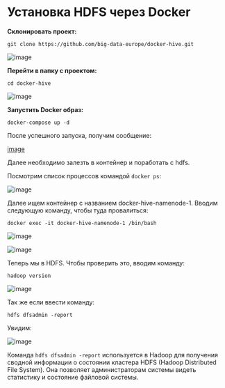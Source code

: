 # Установка HDFS через Docker

**Склонировать проект:**

`git clone https://github.com/big-data-europe/docker-hive.git`

![image](https://github.com/user-attachments/assets/68d67b3e-174d-4693-af64-0cef1fbbab1c)

**Перейти в папку с проектом:**

`cd docker-hive`

![image](https://github.com/user-attachments/assets/ff6600cd-4d78-4bd7-a6b3-9156505b13aa)

**Запустить Docker образ:**

`docker-compose up -d`

После успешного запуска, получим сообщение:

[image](https://github.com/user-attachments/assets/5de27163-1df4-4d8e-9e03-2b804689e7e3)

Далее необходимо залезть в контейнер и поработать с hdfs.

Посмотрим список процессов командой `docker ps`:

![image](https://github.com/user-attachments/assets/1b790337-9029-4fe2-8264-12087cba8a60)

Далее ищем контейнер с названием docker-hive-namenode-1. Вводим следующую команду, чтобы туда провалиться:

`docker exec -it docker-hive-namenode-1 /bin/bash`

![image](https://github.com/user-attachments/assets/dea99366-f130-49ef-a1b5-a6769a1f8427)

![image](https://github.com/user-attachments/assets/dfe55daf-d23c-45a7-9fe3-1cb1968eaf8f)

Теперь мы в HDFS. Чтобы проверить это, вводим команду:

`hadoop version`

![image](https://github.com/user-attachments/assets/a4152183-b6c0-478e-bb95-2a043d0867b1)

Так же если ввести команду:

`hdfs dfsadmin -report`

Увидим:

![image](https://github.com/user-attachments/assets/086259dd-5a27-4f5e-a82c-6302f59b3c35)

Команда `hdfs dfsadmin -report` используется в Hadoop для получения сводной информации о состоянии кластера HDFS (Hadoop Distributed File System). Она позволяет администраторам системы видеть статистику и состояние файловой системы.






